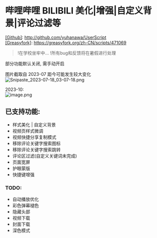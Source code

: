 # 哔哩哔哩 BILIBILI 美化|增强|自定义背景|评论过滤等

[[Github]](https://github.com/yuhanawa/UserScript): http://github.com/yuhanawa/UserScript  
[[Greasyfork]](https://greasyfork.org/zh-CN/scripts/471069): https://greasyfork.org/zh-CN/scripts/471069

> !在学校坐牢中...
> !所有bug和反馈将在暑假进行处理


部分功能默认关闭, 需手动开启

图片截取自 2023-07 距今可能发生较大变化  
![Snipaste_2023-07-18_03-07-18.png](https://img1.imgtp.com/2023/07/18/j9cpS7Tt.png)

2023-10:  
![image.png](https://s2.loli.net/2023/10/22/Pdq619G5lvDCO8X.png)

## 已支持功能:

- 样式美化 | 自定义背景
- 视频页样式微调
- 视频快捷分享复制模式
- 移除评论关键字搜索图标
- 移除评论关键字搜索跳转
- 评论区过滤(自定义关键词未完成)
- 页面宽屏
- 护眼蒙版
- 快捷键增强

### TODO:

- 自动播放优化
- 彩色弹幕褪色
- 隐藏头部
- 视频下载
- 封面下载
- 深色模式
